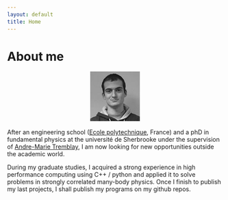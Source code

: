 ```yaml
---
layout: default
title: Home
---
```

# About me

<p align="center">
  <img src="./assets/img/profile.jpeg" />
</p>


After an engineering school ([Ecole polytechnique](https://www.polytechnique.edu), France) and a phD in fundamental physics at the université de Sherbrooke under the supervision of
[Andre-Marie Tremblay](https://www.physique.usherbrooke.ca/pages/tremblay), I am now looking for new opportunities outside the academic world.

During my graduate studies, I acquired a strong experience in high performance computing using C++ / python and applied it to solve problems in strongly correlated many-body physics. Once I finish to publish my last projects, I shall publish my programs on my github repos.
